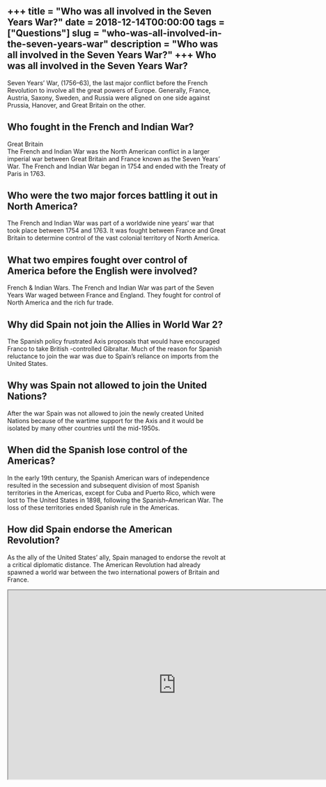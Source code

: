 +++
title = "Who was all involved in the Seven Years War?"
date = 2018-12-14T00:00:00
tags = ["Questions"]
slug = "who-was-all-involved-in-the-seven-years-war"
description = "Who was all involved in the Seven Years War?"
+++
Who was all involved in the Seven Years War?
--------------------------------------------

Seven Years’ War, (1756–63), the last major conflict before the French Revolution to involve all the great powers of Europe. Generally, France, Austria, Saxony, Sweden, and Russia were aligned on one side against Prussia, Hanover, and Great Britain on the other.

Who fought in the French and Indian War?
----------------------------------------

Great Britain  
The French and Indian War was the North American conflict in a larger imperial war between Great Britain and France known as the Seven Years’ War. The French and Indian War began in 1754 and ended with the Treaty of Paris in 1763.

Who were the two major forces battling it out in North America?
---------------------------------------------------------------

The French and Indian War was part of a worldwide nine years’ war that took place between 1754 and 1763. It was fought between France and Great Britain to determine control of the vast colonial territory of North America.

What two empires fought over control of America before the English were involved?
---------------------------------------------------------------------------------

French &amp; Indian Wars. The French and Indian War was part of the Seven Years War waged between France and England. They fought for control of North America and the rich fur trade.

Why did Spain not join the Allies in World War 2?
-------------------------------------------------

The Spanish policy frustrated Axis proposals that would have encouraged Franco to take British -controlled Gibraltar. Much of the reason for Spanish reluctance to join the war was due to Spain’s reliance on imports from the United States.

Why was Spain not allowed to join the United Nations?
-----------------------------------------------------

After the war Spain was not allowed to join the newly created United Nations because of the wartime support for the Axis and it would be isolated by many other countries until the mid-1950s.

When did the Spanish lose control of the Americas?
--------------------------------------------------

In the early 19th century, the Spanish American wars of independence resulted in the secession and subsequent division of most Spanish territories in the Americas, except for Cuba and Puerto Rico, which were lost to The United States in 1898, following the Spanish–American War. The loss of these territories ended Spanish rule in the Americas.

How did Spain endorse the American Revolution?
----------------------------------------------

As the ally of the United States’ ally, Spain managed to endorse the revolt at a critical diplomatic distance. The American Revolution had already spawned a world war between the two international powers of Britain and France.

<iframe allow="accelerometer; autoplay; clipboard-write; encrypted-media; gyroscope; picture-in-picture" allowfullscreen="" class="__youtube_prefs__  epyt-is-override  no-lazyload" data-no-lazy="1" data-origheight="433" data-origwidth="770" data-skipgform_ajax_framebjll="" height="433" id="_ytid_54992" loading="lazy" src="https://www.youtube.com/embed/O2LImA6gro0?enablejsapi=1&autoplay=0&cc_load_policy=0&cc_lang_pref=&iv_load_policy=1&loop=0&modestbranding=0&rel=1&fs=1&playsinline=0&autohide=2&theme=dark&color=red&controls=1&" title="YouTube player" width="770"></iframe>